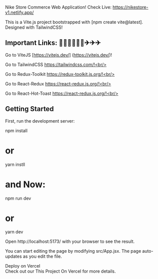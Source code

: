 Nike Store Commerce Web Application! Check Live: https://nikestore-v1.netlify.app/ <br/>

This is a Vite.js project bootstrapped with [npm create vite@latest]. Designed with TailwindCSS!

## Important Links: 📣📢📣📢📣📢✈✈✈

Go to ViteJS [https://vitejs.dev/] (https://vitejs.dev/)!<br/>

Go to TailwindCSS https://tailwindcss.com/!<br/>

Go to Redux-Toolkit https://redux-toolkit.js.org/!<br/>

Go to React-Redux https://react-redux.js.org/!<br/>

Go to React-Hot-Toast https://react-redux.js.org/!<br/>

## Getting Started<br/>

First, run the development server:<br/>

npm install<br/>

# or<br/>

yarn instll<br/>

# and Now:<br/>

npm run dev<br/>

# or<br/>

yarn dev<br/>

Open http://localhost:5173/ with your browser to see the result.<br/>

You can start editing the page by modifying src/App.jsx. The page auto-updates as you edit the file.<br/>

Deploy on Vercel<br/>
Check out our This Project On Vercel for more details.<br/>
